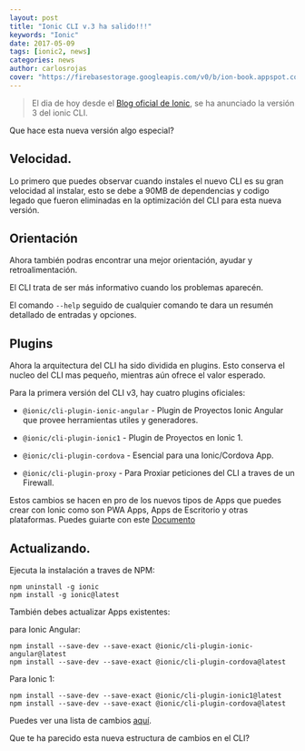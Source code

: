 ```yaml
---
layout: post
title: "Ionic CLI v.3 ha salido!!!"
keywords: "Ionic"
date: 2017-05-09
tags: [ionic2, news]
categories: news
author: carlosrojas
cover: "https://firebasestorage.googleapis.com/v0/b/ion-book.appspot.com/o/posts%2F2017-05-09-ionic-cli-v3%2Fnew-cli%20(1).jpg?alt=media&token=d2c114bd-2baf-4faa-a4fc-cc41090f85ad"
---
```

> El dia de hoy desde el [Blog oficial de Ionic](http://blog.ionic.io/announcing-ionic-cli-v3/), se ha anunciado la versión 3 del ionic CLI.

<amp-img width="700" height="450" layout="responsive" src="https://firebasestorage.googleapis.com/v0/b/ion-book.appspot.com/o/posts%2F2017-05-09-ionic-cli-v3%2Fnew-cli%20(1).jpg?alt=media&token=d2c114bd-2baf-4faa-a4fc-cc41090f85ad"></amp-img> 

Que hace esta nueva versión algo especial?

## Velocidad.

Lo primero que puedes observar cuando instales el nuevo CLI es su gran velocidad al instalar, esto se debe a 90MB de dependencias y codigo legado que fueron eliminadas en la optimización del CLI para esta nueva versión.

## Orientación

Ahora también podras encontrar una mejor orientación, ayudar y retroalimentación.

El CLI trata de ser más informativo cuando los problemas aparecén.

El comando ````--help```` seguido de cualquier comando  te dara un resumén detallado de entradas y opciones.

<amp-img width="700" height="387" layout="responsive" src="https://firebasestorage.googleapis.com/v0/b/ion-book.appspot.com/o/posts%2F2017-05-09-ionic-cli-v3%2Fcli-help.jpg?alt=media&token=083abced-383a-4e13-ae13-a38e82304c6d"></amp-img> 

## Plugins

Ahora la arquitectura del CLI ha sido dividida en plugins. Esto conserva el nucleo del CLI mas pequeño, mientras aún ofrece el valor esperado.

Para la primera versión del CLI v3, hay cuatro plugins oficiales:

* ````@ionic/cli-plugin-ionic-angular```` - Plugin de Proyectos Ionic Angular que provee herramientas utiles y generadores.

* ````@ionic/cli-plugin-ionic1```` - Plugin de Proyectos en Ionic 1.

* ````@ionic/cli-plugin-cordova```` - Esencial para una Ionic/Cordova App.

* ````@ionic/cli-plugin-proxy```` - Para Proxiar peticiones del CLI a traves de un Firewall.

Estos cambios se hacen en pro de los nuevos tipos de Apps que puedes crear con Ionic como son PWA Apps, Apps de Escritorio y otras plataformas. Puedes guiarte con este [Documento](https://docs.google.com/document/d/1r8nTAaJ5hLIJ1DCwBozU-JGV480Du0xCMIg2dj3JRQo/edit?usp=sharing)

## Actualizando.

Ejecuta la instalación a traves de NPM:

````
npm uninstall -g ionic
npm install -g ionic@latest

````

También debes actualizar Apps existentes:

para Ionic Angular:

````
npm install --save-dev --save-exact @ionic/cli-plugin-ionic-angular@latest
npm install --save-dev --save-exact @ionic/cli-plugin-cordova@latest
````

Para Ionic 1:

````
npm install --save-dev --save-exact @ionic/cli-plugin-ionic1@latest
npm install --save-dev --save-exact @ionic/cli-plugin-cordova@latest
````

Puedes ver una lista de cambios [aquí](https://github.com/driftyco/ionic-cli/blob/master/CHANGELOG.md#changes-from-cli-2).

Que te ha parecido esta nueva estructura de cambios en el CLI? 


